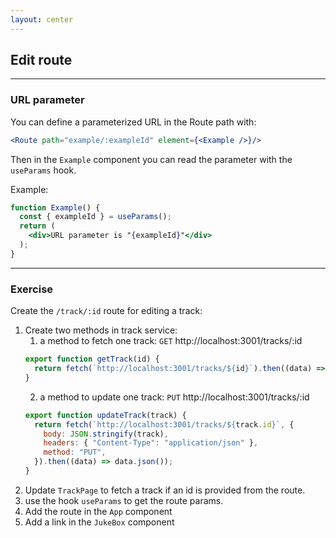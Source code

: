```yaml
---
layout: center
---
```


## Edit route

<Toc maxDepth="2" mode="onlySiblings"/>

---

### URL parameter

You can define a parameterized URL in the Route path with:
```jsx
<Route path="example/:exampleId" element={<Example />}/>
```

Then in the `Example` component you can read the parameter with the `useParams` hook.

Example:
```jsx
function Example() {
  const { exampleId } = useParams();
  return (
    <div>URL parameter is "{exampleId}"</div>
  );
}
```

---

### Exercise

Create the `/track/:id` route for editing a track:

1. Create two methods in track service:
    1. a method to fetch one track: `GET` http://localhost:3001/tracks/:id
    ```jsx
    export function getTrack(id) {
      return fetch(`http://localhost:3001/tracks/${id}`).then((data) => data.json());
    }
    ```
    2. a method to update one track: `PUT` http://localhost:3001/tracks/:id
    ```jsx
    export function updateTrack(track) {
      return fetch(`http://localhost:3001/tracks/${track.id}`, {
        body: JSON.stringify(track),
        headers: { "Content-Type": "application/json" },
        method: "PUT",
      }).then((data) => data.json());
    }
    ```
2. Update `TrackPage` to fetch a track if an id is provided from the route.
3. use the hook `useParams` to get the route params.
4. Add the route in the `App` component
5. Add a link in the `JukeBox` component

